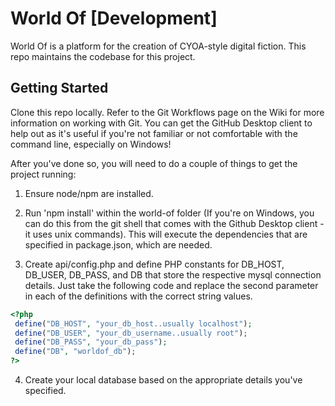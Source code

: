 # World Of [Development]
World Of is a platform for the creation of CYOA-style digital fiction. This repo maintains the codebase for this project.

## Getting Started
Clone this repo locally. Refer to the Git Workflows page on the Wiki for more information on working with Git. You can get the GitHub Desktop client to help out as it's useful if you're not familiar or not comfortable with the command line, especially on Windows!

After you've done so, you will need to do a couple of things to get the project running:

1. Ensure node/npm are installed.

2. Run 'npm install' within the world-of folder (If you're on Windows, you can do this from the git shell that comes with the Github Desktop client - it uses unix commands). This will execute the dependencies that are specified in package.json, which are needed.

3. Create api/config.php and define PHP constants for DB_HOST, DB_USER, DB_PASS, and DB that store the respective mysql connection details. Just take the following code and replace the second parameter in each of the definitions with the correct string values.

 ```php
<?php
  define("DB_HOST", "your_db_host..usually localhost");
  define("DB_USER", "your_db_username..usually root");
  define("DB_PASS", "your_db_pass");
  define("DB", "worldof_db");
?>
```
                
4. Create your local database based on the appropriate details you've specified.
